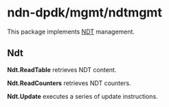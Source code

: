 # ndn-dpdk/mgmt/ndtmgmt

This package implements [NDT](../../container/ndt/) management.

## Ndt

**Ndt.ReadTable** retrieves NDT content.

**Ndt.ReadCounters** retrieves NDT counters.

**Ndt.Update** executes a series of update instructions.
